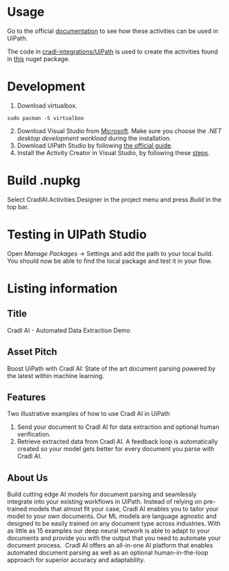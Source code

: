 # Usage

Go to the official [documentation](https://docs.cradl.ai/integrations/uipath) to see how these activities can be used in UiPath.

The code in [cradl-integrations/UiPath](https://github.com/LucidtechAI/cradl-integrations/tree/main/UiPath) is used to create the activities found in [this](https://www.nuget.org/packages/CradlAI.UIPath.Activities) nuget package.


# Development
1. Download virtualbox.
```commandline
sudo pacman -S virtualbox  
```
2. Download Visual Studio from [Microsoft](https://visualstudio.microsoft.com/downloads/). Make sure you choose the _.NET desktop development workload_ during the installation. 
3. Download UIPath Studio by following [the official guide](https://docs.uipath.com/studio/standalone/2022.10/user-guide/install-studio).
4. Install the Activity Creator in Visual Studio, by following these [steps](https://docs.uipath.com/activities/other/latest/developer/using-activity-creator).


# Build .nupkg
Select CradlAI.Activities.Designer in the project menu and press _Build_ in the top bar.


# Testing in UIPath Studio
Open _Manage Packages_ -> Settings and add the path to your local build. You should now be able to find the local package and test it in your flow.


# Listing information

## Title
Cradl AI - Automated Data Extraction Demo

## Asset Pitch 
Boost UiPath with Cradl AI: State of the art document parsing powered by the latest within machine learning.

## Features
Two illustrative examples of how to use Cradl AI in UiPath
1. Send your document to Cradl AI for data extraction and optional human verification. 
2. Retrieve extracted data from Cradl AI.
A feedback loop is automatically created so your model gets better for every document you parse with Cradl AI.

## About Us

Build cutting edge AI models for document parsing and seamlessly integrate into your existing workflows in UiPath. 
Instead of relying on pre-trained models that almost fit your case, Cradl AI enables you to tailor your model to your own documents. 
Our ML models are language agnostic and designed to be easily trained on any document type across industries. 
With as little as 15 examples our deep neural network is able to adapt to your documents and provide you with the output that you need to automate your document process. 
Cradl AI offers an all-in-one AI platform that enables automated document parsing as well as an optional human-in-the-loop approach for superior accuracy and adaptability.

